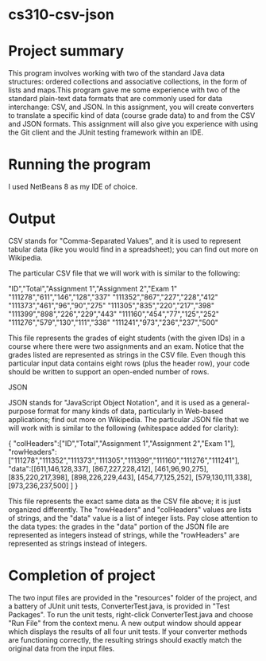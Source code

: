 # cs310-csv-json
# Project summary
This program involves working with two of the standard Java data structures: ordered collections and associative collections, in the form of lists and maps.This program gave me some experience with two of the standard plain-text data formats that are commonly used for data interchange: CSV, and JSON. In this assignment, you will create converters to translate a specific kind of data (course grade data) to and from the CSV and JSON formats. This assignment will also give you experience with using the Git client and the JUnit testing framework within an IDE.
# Running the program
I used NetBeans 8 as my IDE of choice.
# Output
CSV stands for "Comma-Separated Values", and it is used to represent tabular data (like you would find in a spreadsheet); you can find out more on Wikipedia.

The particular CSV file that we will work with is similar to the following:

"ID","Total","Assignment 1","Assignment 2","Exam 1"
"111278","611","146","128","337"
"111352","867","227","228","412"
"111373","461","96","90","275"
"111305","835","220","217","398"
"111399","898","226","229","443"
"111160","454","77","125","252"
"111276","579","130","111","338"
"111241","973","236","237","500"

This file represents the grades of eight students (with the given IDs) in a course where there were two assignments and an exam. Notice that the grades listed are represented as strings in the CSV file. Even though this particular input data contains eight rows (plus the header row), your code should be written to support an open-ended number of rows.

JSON

JSON stands for "JavaScript Object Notation", and it is used as a general-purpose format for many kinds of data, particularly in Web-based applications; find out more on Wikipedia. The particular JSON file that we will work with is similar to the following (whitespace added for clarity):

{
    "colHeaders":["ID","Total","Assignment 1","Assignment 2","Exam 1"],
    "rowHeaders":["111278","111352","111373","111305","111399","111160","111276","111241"],
    "data":[[611,146,128,337],
            [867,227,228,412],
            [461,96,90,275],
            [835,220,217,398],
            [898,226,229,443],
            [454,77,125,252],
            [579,130,111,338],
            [973,236,237,500]
    ]
}

This file represents the exact same data as the CSV file above; it is just organized differently. The "rowHeaders" and "colHeaders" values are lists of strings, and the "data" value is a list of integer lists. Pay close attention to the data types: the grades in the "data" portion of the JSON file are represented as integers instead of strings, while the "rowHeaders" are represented as strings instead of integers.

# Completion of project

The two input files are provided in the "resources" folder of the project, and a battery of JUnit unit tests, ConverterTest.java, is provided in "Test Packages". To run the unit tests, right-click ConverterTest.java and choose "Run File" from the context menu. A new output window should appear which displays the results of all four unit tests. If your converter methods are functioning correctly, the resulting strings should exactly match the original data from the input files.

